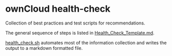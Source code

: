 # ownCloud health-check
Collection of best practices and test scripts for recommendations.

The general sequence of steps is listed in [Health_Check_Template.md](https://github.com/owncloud/health-check/blob/master/Health_Check_Template.md).

[health_check.sh](https://github.com/owncloud/health-check/blob/master/health_check.sh) automates most of the information collection and writes the output to a markdown formatted file.
